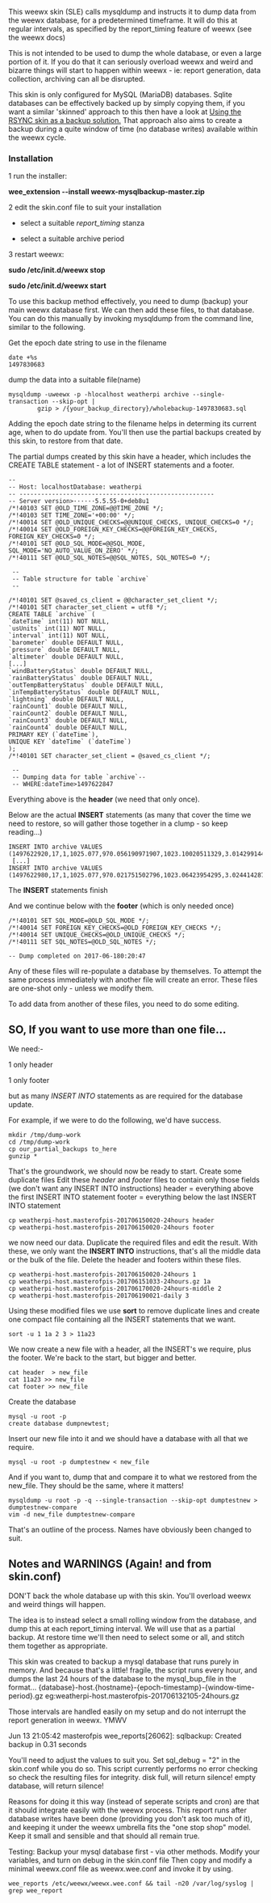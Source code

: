 

This weewx skin (SLE) calls mysqldump and instructs it to dump data from the weewx database, for a predetermined timeframe.
It will do this at regular intervals, as specified by the report_timing feature of weewx (see the weewx docs)

This is not intended to be used to dump the whole database, or even a large portion of it. If you do that it can seriously overload weewx and weird and bizarre things will start to happen within weewx - ie: report generation, data collection, archiving can all be disrupted.

This skin is only configured for MySQL (MariaDB) databases.
Sqlite databases can be effectively backed up by simply copying them, if you want a similar 'skinned' approach to this then have a look at [Using the RSYNC skin as a backup solution.](https://github.com/weewx/weewx/wiki/Using-the-RSYNC-skin-as-a-backup-solution) That approach also aims to create a backup during a quite window of time (no database writes) available within the weewx cycle.

### Installation

1 run the installer:

**wee_extension --install weewx-mysqlbackup-master.zip**

2 edit the skin.conf file to suit your installation

   * select a suitable *report_timing* stanza
 
   * select a suitable archive period

3 restart weewx:

**sudo /etc/init.d/weewx stop**

**sudo /etc/init.d/weewx start**


To use this backup method effectively, you need to dump (backup) your main weewx database first. We can then add these files, to that database.
You can do this manually by invoking mysqldump from the command line, similar to the following.

Get the epoch date string to use in the filename

    date +%s   
    1497830683

dump the data into a suitable file(name)

    mysqldump -uweewx -p -hlocalhost weatherpi archive --single-transaction --skip-opt | 
            gzip > /{your_backup_directory}/wholebackup-1497830683.sql

Adding the epoch date string to the filename helps in determing its current age, when to do update from. You'll then use the partial backups created by this skin, to restore from that date.

The partial dumps created by this skin have a header, which includes the CREATE TABLE statement - a lot of INSERT statements and a footer.

```-- MySQL dump 10.13Distrib 5.5.55, for debian-linux-gnu (i686) 
-- 
-- Host: localhostDatabase: weatherpi
-- ------------------------------------------------------
-- Server version>······5.5.55-0+deb8u1
/*!40103 SET @OLD_TIME_ZONE=@@TIME_ZONE */;
/*!40103 SET TIME_ZONE='+00:00' */;
/*!40014 SET @OLD_UNIQUE_CHECKS=@@UNIQUE_CHECKS, UNIQUE_CHECKS=0 */; 
/*!40014 SET @OLD_FOREIGN_KEY_CHECKS=@@FOREIGN_KEY_CHECKS, FOREIGN_KEY_CHECKS=0 */;
/*!40101 SET @OLD_SQL_MODE=@@SQL_MODE, SQL_MODE='NO_AUTO_VALUE_ON_ZERO' */;
/*!40111 SET @OLD_SQL_NOTES=@@SQL_NOTES, SQL_NOTES=0 */; 
 
 -- 
 -- Table structure for table `archive` 
 -- 

/*!40101 SET @saved_cs_client = @@character_set_client */; 
/*!40101 SET character_set_client = utf8 */; 
CREATE TABLE `archive` ( 
`dateTime` int(11) NOT NULL, 
`usUnits` int(11) NOT NULL,
`interval` int(11) NOT NULL, 
`barometer` double DEFAULT NULL, 
`pressure` double DEFAULT NULL,
`altimeter` double DEFAULT NULL, 
[...]
`windBatteryStatus` double DEFAULT NULL, 
`rainBatteryStatus` double DEFAULT NULL, 
`outTempBatteryStatus` double DEFAULT NULL,
`inTempBatteryStatus` double DEFAULT NULL, 
`lightning` double DEFAULT NULL, 
`rainCount1` double DEFAULT NULL,
`rainCount2` double DEFAULT NULL,
`rainCount3` double DEFAULT NULL,
`rainCount4` double DEFAULT NULL,
PRIMARY KEY (`dateTime`),
UNIQUE KEY `dateTime` (`dateTime`) 
); 
/*!40101 SET character_set_client = @saved_cs_client */; 
 
 -- 
 -- Dumping data for table `archive`-- 
 -- WHERE:dateTime>1497622847
 ```
 
 Everything above is the **header** (we need that only once).
 
 Below are the actual **INSERT** statements (as many that cover the time we need to restore, so will gather those together in a clump - so keep reading...)

```INSERT INTO archive VALUES (1497622860,17,1,1025.077,970.031046132267,1023.07394604233,2.86341264282514,21.351575,4.703125,36.0077,100,0.937546883483462,78.16020796314,1.05551635888867,78.5858585858586,0,0,4.703125,4.703125,4.703125,0.000408665001435199,1,NULL,NULL,NULL,NULL,NULL,NULL,NULL,NULL,NULL,NULL,NULL,NULL,NULL,NULL,NULL,NULL,NULL,NULL,NULL,NULL,NULL,0,0,NULL,NULL,NULL,NULL,4.95,4.95,4.95,4.93,NULL,20227104,NULL,404,556);
INSERT INTO archive VALUES (1497622920,17,1,1025.077,970.056190971907,1023.10020511329,3.01429914403898,21.320325,4.734375,36.0083,100,0.775430162444809,77.9557099825767,0.931337963725294,77.7777777777778,0,0,4.734375,4.734375,4.734375,0.000409593627050564,17.220975,NULL,NULL,NULL,NULL,NULL,NULL,NULL,NULL,NULL,NULL,NULL,NULL,NULL,NULL,NULL,NULL,NULL,NULL,NULL,NULL,NULL,0,0,NULL,NULL,NULL,NULL,4.9525,4.95,4.95,4.93,NULL,20227104,NULL,404,556);
 [...]
INSERT INTO archive VALUES (1497622980,17,1,1025.077,970.021751502796,1023.06423954295,3.02441428710914,21.3047,4.625,36.005275,100,0.574028000130207,78.0280725907076,0.711203535935679,78.5858585858586,0,0,4.625,4.625,4.625,0.000410737550744648,1,NULL,NULL,NULL,NULL,NULL,NULL,NULL,NULL,NULL,NULL,NULL,NULL,NULL,NULL,NULL,NULL,NULL,NULL,NULL,NULL,NULL,0,0,NULL,NULL,NULL,NULL,4.95,4.95,4.95,4.93,NULL,20227104,NULL,404,556);
```

The **INSERT** statements finish

And we continue below with the **footer** (which is only needed once)

```/*!40103 SET TIME_ZONE=@OLD_TIME_ZONE */;
/*!40101 SET SQL_MODE=@OLD_SQL_MODE */;
/*!40014 SET FOREIGN_KEY_CHECKS=@OLD_FOREIGN_KEY_CHECKS */;
/*!40014 SET UNIQUE_CHECKS=@OLD_UNIQUE_CHECKS */;
/*!40111 SET SQL_NOTES=@OLD_SQL_NOTES */; 

-- Dump completed on 2017-06-180:20:47
``` 

Any of these files will re-populate a database by themselves.
To attempt the same process immediately with another file will create an error.
These files are one-shot only - unless we modify them.

To add data from another of these files, you need to do some editing.

## SO, If you want to use more than one file...

We need:-

1 only header

1 only footer

but as many *INSERT INTO* statements as are required for the database update.

For example, if we were to do the following, we'd have success.

    mkdir /tmp/dump-work
    cd /tmp/dump-work
    cp our_partial_backups to_here
    gunzip *

That's the groundwork, we should now be ready to start.
Create some duplicate files
Edit these *header* and *footer* files to contain only those fields (we don't want any INSERT INTO instructions)
header = everything above the first INSERT INTO statement
footer = everything below the last INSERT INTO statement

    cp weatherpi-host.masterofpis-201706150020-24hours header
    cp weatherpi-host.masterofpis-201706150020-24hours footer

we now need our data. Duplicate the required files and edit the result. With these, we only want the **INSERT INTO** instructions, that's all the middle data or the bulk of the file. 
Delete the header and footers within these files.

    cp weatherpi-host.masterofpis-201706150020-24hours 1
    cp weatherpi-host.masterofpis-201706151033-24hours.gz 1a
    cp weatherpi-host.masterofpis-201706170020-24hours-middle 2
    cp weatherpi-host.masterofpis-201706190021-daily 3
    
Using these modified files we use **sort** to remove duplicate lines and create one compact file containing all the INSERT statements that we want.

    sort -u 1 1a 2 3 > 11a23
    
We now create a new file with a header, all the INSERT's we require, plus the footer. We're back to the start, but bigger and better.

    cat header  > new_file
    cat 11a23 >> new_file
    cat footer >> new_file

Create the database

    mysql -u root -p
    create database dumpnewtest;

Insert our new file into it and we should have a database with all that we require.

    mysql -u root -p dumptestnew < new_file

And if you want to, dump that and compare it to what we restored from the new_file. They should be the same, where it matters!

    mysqldump -u root -p -q --single-transaction --skip-opt dumptestnew > dumptestnew-compare
    vim -d new_file dumptestnew-compare

That's an outline of the process. Names have obviously been changed to suit.


## Notes and WARNINGS (Again! and from skin.conf)

DON'T back the whole database up with this skin. You'll overload weewx and weird
things will happen.

The idea is to instead select a small rolling window from the database, and dump
this at each report_timing interval. We will use that as a partial backup.
At restore time we'll then need to select some or all, and stitch them together as
appropriate.

This skin was created to backup a mysql database that runs purely in memory.
And because that's a little! fragile, the script runs every hour, and dumps the last
24 hours of the database to the mysql_bup_file in the format... 
{database}-host.{hostname}-{epoch-timestamp}-{window-time-period}.gz 
 eg:weatherpi-host.masterofpis-201706132105-24hours.gz 

 Those intervals are handled easily on my setup and do not interrupt the report
generation in weewx. YMWV 
 
Jun 13 21:05:42 masterofpis wee_reports[26062]: sqlbackup: Created backup in 0.31 seconds

You'll need to adjust the values to suit you. Set sql_debug = "2" in the skin.conf
while you do so.
This script currently performs no error checking so check the resulting files for 
integrity.
disk full, will return silence!
empty database, will return silence!

Reasons for doing it this way (instead of seperate scripts and cron) are that it
should integrate easily with the weewx process. This report runs after database
writes have been done (providing you don't ask too much of it), and keeping it
under the weewx umbrella fits the "one stop shop" model.
Keep it small and sensible and that should all remain true.

Testing: Backup your mysql database first - via other methods.
Modify your variables, and turn on debug in the skin.conf file
Then copy and modify a minimal weewx.conf file as weewx.wee.conf and invoke it by using.

    wee_reports /etc/weewx/weewx.wee.conf && tail -n20 /var/log/syslog | grep wee_report
